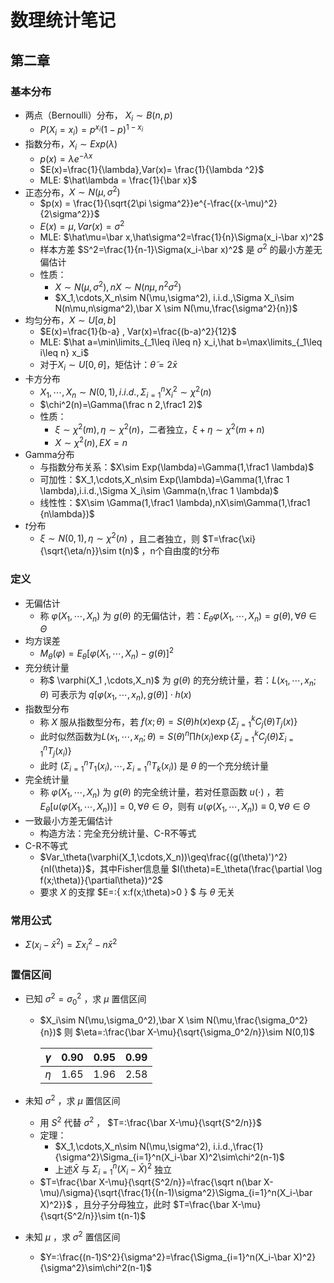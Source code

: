 # 数理统计笔记

## 第二章

### 基本分布

- 两点（Bernoulli）分布， $X_i\sim B(n,p)$
  - $P(X_i=x_i)=p^{x_i}(1-p)^{1-x_i}$
- 指数分布，$X_i\sim Exp(\lambda)$
  - $p(x)=\lambda e^{-\lambda x}$
  - $E(x)=\frac{1}{\lambda},Var(x)= \frac{1}{\lambda ^2}$
  - MLE: $\hat\lambda = \frac{1}{\bar x}$
- 正态分布，$X\sim N(\mu,\sigma^2)$
  - $p(x) = \frac{1}{\sqrt{2\pi \sigma^2}}e^{-\frac{(x-\mu)^2}{2\sigma^2}}$
  - $E(x)=\mu, Var(x)=\sigma^2$
  - MLE: $\hat\mu=\bar x,\hat\sigma^2=\frac{1}{n}\Sigma(x_i-\bar x)^2$
  - 样本方差 $S^2=\frac{1}{n-1}\Sigma(x_i-\bar x)^2$ 是 $\sigma^2$ 的最小方差无偏估计
  - 性质：
    - $X\sim N(\mu,\sigma^2),nX\sim N(n\mu,n^2\sigma^2)$
    - $X_1,\cdots,X_n\sim N(\mu,\sigma^2), i.i.d.,\Sigma X_i\sim N(n\mu,n\sigma^2),\bar X \sim N(\mu,\frac{\sigma^2}{n})$
- 均匀分布，$X\sim U[a,b]$
  - $E(x)=\frac{1}{b-a} , Var(x)=\frac{(b-a)^2}{12}$
  - MLE: $\hat a=\min\limits_{_1\leq i\leq n} x_i,\hat b=\max\limits_{_1\leq i\leq n} x_i$
  - 对于$X_i \sim U[0,\theta]$，矩估计：$\tilde\theta=2\bar x$
- 卡方分布
  - $X_1,\cdots,X_n\sim N(0,1), i.i.d.,\Sigma_{i=1}^nX_i^2\sim\chi^2(n)$
  - $\chi^2(n)=\Gamma(\frac n 2,\frac1 2)$
  - 性质：
    - $\xi\sim\chi^2(m), \eta\sim\chi^2(n)$，二者独立，$\xi+\eta\sim\chi^2(m+n)$
    - $X\sim\chi^2(n),EX=n$
- Gamma分布
  - 与指数分布关系：$X\sim Exp(\lambda)=\Gamma(1,\frac1 \lambda)$
  - 可加性：$X_1,\cdots,X_n\sim Exp(\lambda)=\Gamma(1,\frac 1 \lambda),i.i.d.,\Sigma X_i\sim \Gamma(n,\frac 1 \lambda)$
  - 线性性：$X\sim \Gamma(1,\frac1 \lambda),nX\sim\Gamma(1,\frac1 {n\lambda})$
- $t$分布
  - $\xi\sim N(0,1),\eta\sim \chi^2(n)$ ，且二者独立，则 $T=\frac{\xi}{\sqrt{\eta/n}}\sim t(n)$ ，n个自由度的t分布


### 定义

- 无偏估计
  - 称 $\varphi(X_1 ,\cdots,X_n)$ 为 $g(\theta)$ 的无偏估计，若：$E_\theta\varphi(X_1,\cdots,X_n)=g(\theta) ,\forall\theta\in\Theta$
- 均方误差
  - $M_\theta(\varphi)=E_\theta[\varphi(X_1,\cdots,X_n)-g(\theta)]^2$
- 充分统计量
  - 称$ \varphi(X_1 ,\cdots,X_n)$ 为 $g(\theta)$ 的充分统计量，若：$L(x_1,\cdots,x_n;\theta)$ 可表示为 $q[\varphi(x_1 ,\cdots,x_n),g(\theta)]\cdot h(x)$
- 指数型分布
  - 称 $X$ 服从指数型分布，若 $f(x;\theta)=S(\theta)h(x)\exp\{\Sigma_{j=1}^k C_j(\theta)T_j(x)\}$
  - 此时似然函数为$L(x_1,\cdots,x_n;\theta)=S(\theta)^n\prod h(x_i)\exp\{ \Sigma_{j=1}^k C_j(\theta)\Sigma_{i=1}^nT_j(x_i) \}$
  - 此时 $(\Sigma_{i=1}^nT_1(x_i),\cdots,\Sigma_{i=1}^nT_k(x_i))$ 是 $\theta$ 的一个充分统计量
- 完全统计量
  - 称 $\varphi(X_1 ,\cdots,X_n)$ 为 $g(\theta)$ 的完全统计量，若对任意函数 $u(\cdot)$ ，若 $E_\theta[u(\varphi(X_1,\cdots,X_n))]=0,\forall \theta\in\Theta$，则有 $u(\varphi(X_1,\cdots,X_n))\equiv0,\forall \theta\in\Theta$
- 一致最小方差无偏估计
  - 构造方法：完全充分统计量、C-R不等式
- C-R不等式
  - $Var_\theta(\varphi(X_1,\cdots,X_n))\geq\frac{(g(\theta)')^2}{nI(\theta)}$，其中Fisher信息量 $I(\theta)=E_\theta(\frac{\partial \log f(x;\theta)}{\partial\theta})^2$
  - 要求 $X$ 的支撑 $E=:\{ x:f(x;\theta)>0 \} $ 与 $\theta$ 无关


### 常用公式

- $\Sigma(x_i-\bar x^2) = \Sigma x_i^2 -n\bar x^2$
  

### 置信区间

- 已知 $\sigma^2=\sigma_0^2$ ，求 $\mu$ 置信区间
  - $X_i\sim N(\mu,\sigma_0^2),\bar X \sim N(\mu,\frac{\sigma_0^2}{n})$ 则 $\eta=:\frac{\bar X-\mu}{\sqrt{\sigma_0^2/n}}\sim N(0,1)$

    | $\gamma$ |$0.90$|$0.95$|$0.99$|
    | -| -| -| -|
    |$\eta$|$1.65$|$1.96$|$2.58$|

- 未知 $\sigma^2$ ，求 $\mu$ 置信区间
  - 用 $S^2$ 代替 $\sigma^2$ ， $T=:\frac{\bar X-\mu}{\sqrt{S^2/n}}$
  - 定理：
    - $X_1,\cdots,X_n\sim N(\mu,\sigma^2), i.i.d.,\frac{1}{\sigma^2}\Sigma_{i=1}^n(X_i-\bar X)^2\sim\chi^2(n-1)$
    - 上述$\bar X$ 与 $\Sigma_{i=1}^n(X_i-\bar X)^2$ 独立
  - $T=\frac{\bar X-\mu}{\sqrt{S^2/n}}=\frac{\sqrt n(\bar X-\mu)/\sigma}{\sqrt{\frac{1}{(n-1)\sigma^2}\Sigma_{i=1}^n(X_i-\bar X)^2}}$ ，且分子分母独立，此时 $T=\frac{\bar X-\mu}{\sqrt{S^2/n}}\sim t(n-1)$
- 未知 $\mu$ ，求 $\sigma^2$ 置信区间
  - $Y=:\frac{(n-1)S^2}{\sigma^2}=\frac{\Sigma_{i=1}^n(X_i-\bar X)^2}{\sigma^2}\sim\chi^2(n-1)$